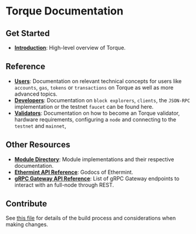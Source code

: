 <!--
layout: home
title: Torque Documentation
description: Torque is a scalable and interoperable Ethereum, built on Proof-of-Stake with fast-finality.
sections:
  - title: Introduction
    desc: Read a high-level overview of Torque and its architecture.
    url: /about/intro/overview
    icon: ethereum-intro
  - title: Basics
    desc: Start with the basic concepts of Torque, like accounts and transactions.
    url: /users/basics/transactions
    icon: basics
stack:
  - title: Cosmos SDK
    desc: The SDK is the world’s most popular framework for building application-specific blockchains.
    color: "#5064FB"
    label: sdk
    url: http://docs.cosmos.network
  - title: Ethereum
    desc: Ethereum is a global, open-source platform for decentralized applications.
    color: "#1A1F36"
    label: ethereum-black
    url: https://eth.wiki
  - title: Tendermint Core
    desc: The leading BFT engine for building blockchains, powering Torque.
    color: "#00BB00"
    label: core
    url: http://docs.tendermint.com
footer:
  newsletter: false
aside: false
-->

# Torque Documentation

## Get Started

- **[Introduction](./about/intro/overview.md)**: High-level overview of Torque.

## Reference

- **[Users](./users/)**: Documentation on relevant technical concepts for users like `accounts`, `gas`, `tokens` or `transactions` on Torque as well as more advanced topics.
- **[Developers](./developers/)**: Documentation on `block explorers`, `clients`, the `JSON-RPC` implementation or the testnet `faucet` can be found here.
- **[Validators](./validators/)**: Documentation on how to become an Torque validator, hardware requirements, configuring a `node` and connecting to the `testnet` and `mainnet`,

## Other Resources

- **[Module Directory](../x/)**: Module implementations and their respective documentation.
- **[Ethermint API Reference](https://godoc.org/github.com/tharsis/ethermint)**: Godocs of Ethermint.
- **[gRPC Gateway API Reference](https://api.evmos.dev/)**: List of gRPC Gateway endpoints to interact with an full-node through REST.

## Contribute

See [this file](https://github.com/tharsis/evmos/blob/main/docs/DOCS_README.md) for details of the build process and considerations when making changes.
